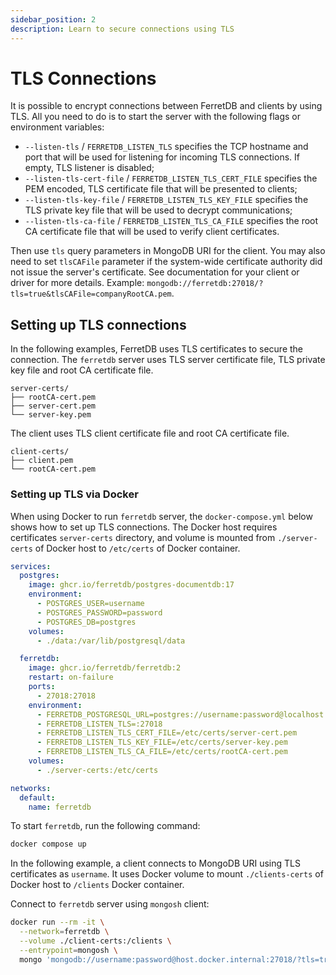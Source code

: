```yaml
---
sidebar_position: 2
description: Learn to secure connections using TLS
---
```


# TLS Connections

It is possible to encrypt connections between FerretDB and clients by using TLS.
All you need to do is to start the server with the following flags or environment variables:

- `--listen-tls` / `FERRETDB_LISTEN_TLS` specifies the TCP hostname and port
  that will be used for listening for incoming TLS connections.
  If empty, TLS listener is disabled;
- `--listen-tls-cert-file` / `FERRETDB_LISTEN_TLS_CERT_FILE` specifies the PEM encoded, TLS certificate file
  that will be presented to clients;
- `--listen-tls-key-file` / `FERRETDB_LISTEN_TLS_KEY_FILE` specifies the TLS private key file
  that will be used to decrypt communications;
- `--listen-tls-ca-file` / `FERRETDB_LISTEN_TLS_CA_FILE` specifies the root CA certificate file
  that will be used to verify client certificates.

Then use `tls` query parameters in MongoDB URI for the client.
You may also need to set `tlsCAFile` parameter if the system-wide certificate authority did not issue the server's certificate.
See documentation for your client or driver for more details.
Example: `mongodb://ferretdb:27018/?tls=true&tlsCAFile=companyRootCA.pem`.

## Setting up TLS connections

In the following examples, FerretDB uses TLS certificates to secure the connection.
The `ferretdb` server uses TLS server certificate file, TLS private key file and root CA certificate file.

```text
server-certs/
├── rootCA-cert.pem
├── server-cert.pem
└── server-key.pem
```

The client uses TLS client certificate file and root CA certificate file.

```text
client-certs/
├── client.pem
└── rootCA-cert.pem
```

### Setting up TLS via Docker

When using Docker to run `ferretdb` server, the `docker-compose.yml` below shows how to set up TLS connections.
The Docker host requires certificates `server-certs` directory,
and volume is mounted from `./server-certs` of Docker host to `/etc/certs` of Docker container.

<!-- TODO https://github.com/FerretDB/FerretDB/issues/4726 -->

```yaml
services:
  postgres:
    image: ghcr.io/ferretdb/postgres-documentdb:17
    environment:
      - POSTGRES_USER=username
      - POSTGRES_PASSWORD=password
      - POSTGRES_DB=postgres
    volumes:
      - ./data:/var/lib/postgresql/data

  ferretdb:
    image: ghcr.io/ferretdb/ferretdb:2
    restart: on-failure
    ports:
      - 27018:27018
    environment:
      - FERRETDB_POSTGRESQL_URL=postgres://username:password@localhost:5432/postgres
      - FERRETDB_LISTEN_TLS=:27018
      - FERRETDB_LISTEN_TLS_CERT_FILE=/etc/certs/server-cert.pem
      - FERRETDB_LISTEN_TLS_KEY_FILE=/etc/certs/server-key.pem
      - FERRETDB_LISTEN_TLS_CA_FILE=/etc/certs/rootCA-cert.pem
    volumes:
      - ./server-certs:/etc/certs

networks:
  default:
    name: ferretdb
```

To start `ferretdb`, run the following command:

```sh
docker compose up
```

In the following example, a client connects to MongoDB URI using TLS certificates as `username`.
It uses Docker volume to mount `./clients-certs` of Docker host to `/clients` Docker container.

Connect to `ferretdb` server using `mongosh` client:

```sh
docker run --rm -it \
  --network=ferretdb \
  --volume ./client-certs:/clients \
  --entrypoint=mongosh \
  mongo 'mongodb://username:password@host.docker.internal:27018/?tls=true&tlsCertificateKeyFile=/clients/client.pem&tlsCaFile=/clients/rootCA-cert.pem'
```
